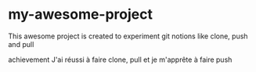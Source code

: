 # my-awesome-project

This awesome project is created to experiment git notions like clone, push and pull

achievement
J'ai réussi à faire clone, pull et je m'apprête à faire push
